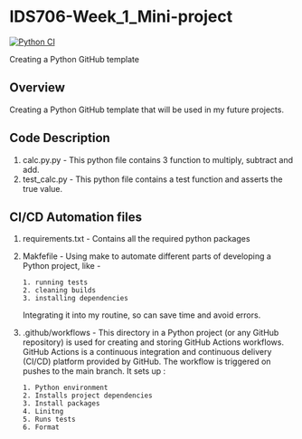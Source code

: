 # IDS706-Week_1_Mini-project

[![Python CI](https://github.com/udyansachdev1/IDS706-Week_1_Mini-project/actions/workflows/main.yml/badge.svg)](https://github.com/udyansachdev1/IDS706-Week_1_Mini-project/actions/workflows/main.yml)

Creating  a Python GitHub template
## Overview

Creating a Python GitHub template that will be used in my future projects.


## Code Description

1. calc.py.py - This python file contains 3 function to multiply, subtract and add.
2. test_calc.py - This python file contains a test function and asserts the true value.


## CI/CD Automation files

1. requirements.txt - Contains all the required python packages
2. Makfefile - Using make to automate different parts of developing a Python project, like -
   
       1. running tests
       2. cleaning builds
       3. installing dependencies
   
   Integrating it into my routine, so can save time and avoid errors.
   
5. .github/workflows - This directory in a Python project (or any GitHub repository) is used for creating and storing GitHub Actions workflows. GitHub Actions is a continuous integration and continuous delivery                           (CI/CD) platform provided by GitHub. The workflow is triggered on pushes to the main branch. It sets up :
   
       1. Python environment
       2. Installs project dependencies
       3. Install packages
       4. Linitng
       5. Runs tests
       6. Format
